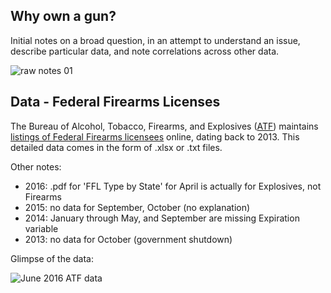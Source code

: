 
## Why own a gun?

Initial notes on a broad question, in an attempt to understand an issue, describe particular data, and note correlations across other data.

![raw notes 01](http://pi.mozzarella.website/ATF-FFL/ffl-domain-notes.jpg)

## Data - Federal Firearms Licenses

The Bureau of Alcohol, Tobacco, Firearms, and Explosives ([ATF](https://www.atf.gov/)) maintains [listings of Federal Firearms licensees](https://www.atf.gov/firearms/listing-federal-firearms-licensees-ffls-2016) online, dating back to 2013. This detailed data comes in the form of .xlsx or .txt files.


Other notes:

- 2016: .pdf for 'FFL Type by State' for April is actually for Explosives, not Firearms
- 2015: no data for September, October (no explanation)
- 2014: January through May, and September are missing Expiration variable
- 2013: no data for October (government shutdown)

Glimpse of the data:

![June 2016 ATF data](http://pi.mozzarella.website/ATF-FFL/ffl-2016-glimpse-01.png)

